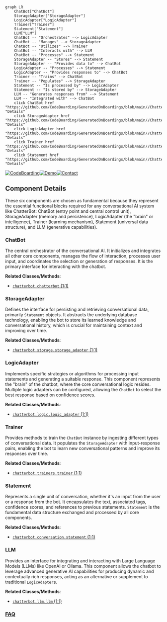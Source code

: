 ```mermaid
graph LR
    ChatBot["ChatBot"]
    StorageAdapter["StorageAdapter"]
    LogicAdapter["LogicAdapter"]
    Trainer["Trainer"]
    Statement["Statement"]
    LLM["LLM"]
    ChatBot -- "Orchestrates" --> LogicAdapter
    ChatBot -- "Manages" --> StorageAdapter
    ChatBot -- "Utilizes" --> Trainer
    ChatBot -- "Interacts with" --> LLM
    ChatBot -- "Processes" --> Statement
    StorageAdapter -- "Stores" --> Statement
    StorageAdapter -- "Provides data to" --> ChatBot
    LogicAdapter -- "Processes" --> Statement
    LogicAdapter -- "Provides responses to" --> ChatBot
    Trainer -- "Trains" --> ChatBot
    Trainer -- "Populates" --> StorageAdapter
    Statement -- "Is processed by" --> LogicAdapter
    Statement -- "Is stored by" --> StorageAdapter
    LLM -- "Generates responses from" --> Statement
    LLM -- "Integrated with" --> ChatBot
    click ChatBot href "https://github.com/CodeBoarding/GeneratedOnBoardings/blob/main//ChatterBot/ChatBot.md" "Details"
    click StorageAdapter href "https://github.com/CodeBoarding/GeneratedOnBoardings/blob/main//ChatterBot/StorageAdapter.md" "Details"
    click LogicAdapter href "https://github.com/CodeBoarding/GeneratedOnBoardings/blob/main//ChatterBot/LogicAdapter.md" "Details"
    click Trainer href "https://github.com/CodeBoarding/GeneratedOnBoardings/blob/main//ChatterBot/Trainer.md" "Details"
    click Statement href "https://github.com/CodeBoarding/GeneratedOnBoardings/blob/main//ChatterBot/Statement.md" "Details"
```
[![CodeBoarding](https://img.shields.io/badge/Generated%20by-CodeBoarding-9cf?style=flat-square)](https://github.com/CodeBoarding/CodeBoarding)[![Demo](https://img.shields.io/badge/Try%20our-Demo-blue?style=flat-square)](https://www.codeboarding.org/demo)[![Contact](https://img.shields.io/badge/Contact%20us%20-%20contact@codeboarding.org-lightgrey?style=flat-square)](mailto:contact@codeboarding.org)

## Component Details

These six components are chosen as fundamental because they represent the essential functional blocks required for any conversational AI system like ChatterBot: ChatBot (entry point and central control unit), StorageAdapter (memory and persistence), LogicAdapter (the "brain" or intelligence), Trainer (learning mechanism), Statement (universal data structure), and LLM (generative capabilities).

### ChatBot
The central orchestrator of the conversational AI. It initializes and integrates all other core components, manages the flow of interaction, processes user input, and coordinates the selection or generation of responses. It is the primary interface for interacting with the chatbot.


**Related Classes/Methods**:

- <a href="https://github.com/gunthercox/ChatterBot/blob/master/chatterbot/chatterbot.py#L1-L1" target="_blank" rel="noopener noreferrer">`chatterbot.chatterbot` (1:1)</a>


### StorageAdapter
Defines the interface for persisting and retrieving conversational data, primarily `Statement` objects. It abstracts the underlying database technology, enabling the bot to store its learned knowledge and conversational history, which is crucial for maintaining context and improving over time.


**Related Classes/Methods**:

- <a href="https://github.com/gunthercox/ChatterBot/blob/master/chatterbot/storage/storage_adapter.py#L1-L1" target="_blank" rel="noopener noreferrer">`chatterbot.storage.storage_adapter` (1:1)</a>


### LogicAdapter
Implements specific strategies or algorithms for processing input statements and generating a suitable response. This component represents the "brain" of the chatbot, where the core conversational logic resides. Multiple logic adapters can be configured, allowing the `ChatBot` to select the best response based on confidence scores.


**Related Classes/Methods**:

- <a href="https://github.com/gunthercox/ChatterBot/blob/master/chatterbot/logic/logic_adapter.py#L1-L1" target="_blank" rel="noopener noreferrer">`chatterbot.logic.logic_adapter` (1:1)</a>


### Trainer
Provides methods to train the `ChatBot` instance by ingesting different types of conversational data. It populates the `StorageAdapter` with input-response pairs, enabling the bot to learn new conversational patterns and improve its responses over time.


**Related Classes/Methods**:

- <a href="https://github.com/gunthercox/ChatterBot/blob/master/chatterbot/trainers.py#L1-L1" target="_blank" rel="noopener noreferrer">`chatterbot.trainers.trainer` (1:1)</a>


### Statement
Represents a single unit of conversation, whether it's an input from the user or a response from the bot. It encapsulates the text, associated tags, confidence scores, and references to previous statements. `Statement` is the fundamental data structure exchanged and processed by all core components.


**Related Classes/Methods**:

- <a href="https://github.com/gunthercox/ChatterBot/blob/master/chatterbot/conversation.py#L1-L1" target="_blank" rel="noopener noreferrer">`chatterbot.conversation.statement` (1:1)</a>


### LLM
Provides an interface for integrating and interacting with Large Language Models (LLMs) like OpenAI or Ollama. This component allows the chatbot to leverage advanced generative AI capabilities for producing dynamic and contextually rich responses, acting as an alternative or supplement to traditional `LogicAdapter`s.


**Related Classes/Methods**:

- <a href="https://github.com/gunthercox/ChatterBot/blob/master/chatterbot/llm.py#L1-L1" target="_blank" rel="noopener noreferrer">`chatterbot.llm.llm` (1:1)</a>




### [FAQ](https://github.com/CodeBoarding/GeneratedOnBoardings/tree/main?tab=readme-ov-file#faq)
